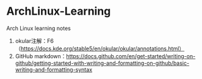# ArchLinux-Learning
Arch Linux learning notes

1. okular注解：F6（https://docs.kde.org/stable5/en/okular/okular/annotations.html）
2. GitHub markdown：https://docs.github.com/en/get-started/writing-on-github/getting-started-with-writing-and-formatting-on-github/basic-writing-and-formatting-syntax  
